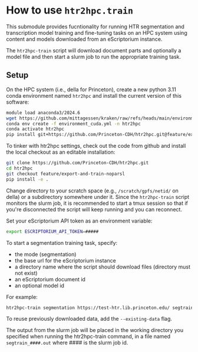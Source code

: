 # How to use `htr2hpc.train`

This submodule provides fucntionality for running HTR segmentation and transcription model training and fine-tuning tasks on an HPC system using content and models downloaded from an eScriptorium instance.

The `htr2hpc-train` script will download document parts and optionally a model file and then start a slurm job to run the appropriate training task.

## Setup

On the HPC system (i.e., della for Princeton), create a new python 3.11 conda environment named `htr2hpc` and install the current version of this software:

```sh
module load anaconda3/2024.6
wget https://github.com/mittagessen/kraken/raw/refs/heads/main/environment_cuda.yml
conda env create -f environment_cuda.yml -n htr2hpc
conda activate htr2hpc
pip install git+https://github.com/Princeton-CDH/htr2hpc.git@feature/export-and-train-noparsl#egg=htr2hpc
```

To tinker with htr2hpc settings, check out the code from github and install the local checkout as an editable installation:
```sh
git clone https://github.com/Princeton-CDH/htr2hpc.git
cd htr2hpc
git checkout feature/export-and-train-noparsl
pip install -e .
```

Change directory to your scratch space (e.g., `/scratch/gpfs/netid/` on della) or a subdirectory somewhere under it. Since the `htr2hpc-train` script monitors the slurm job, it is recommended to start a tmux session so that if you're disconnected the script will keep running and you can reconnect.

Set your eScriptorium API token as an environment variable:
```sh
export ESCRIPTORIUM_API_TOKEN=#####
```

To start a segmentation training task, specify:
 - the mode (segmentation)
 - the base url for the eScriptorium instance
 - a directory name where the script should download files (directory must not exist)
 - an eScriptorium document id
 - an optional model id

For example:
```sh
htr2hpc-train segmentation https://test-htr.lib.princeton.edu/ segtrain_doc2 --document 30 --model 3
```

To reuse previously downloaded data, add the `--existing-data` flag.

The output from the slurm job will be placed in the working directory you specified when running the htr2hpc-train command, in a file named `segtrain_####.out` where #### is the slurm job id.